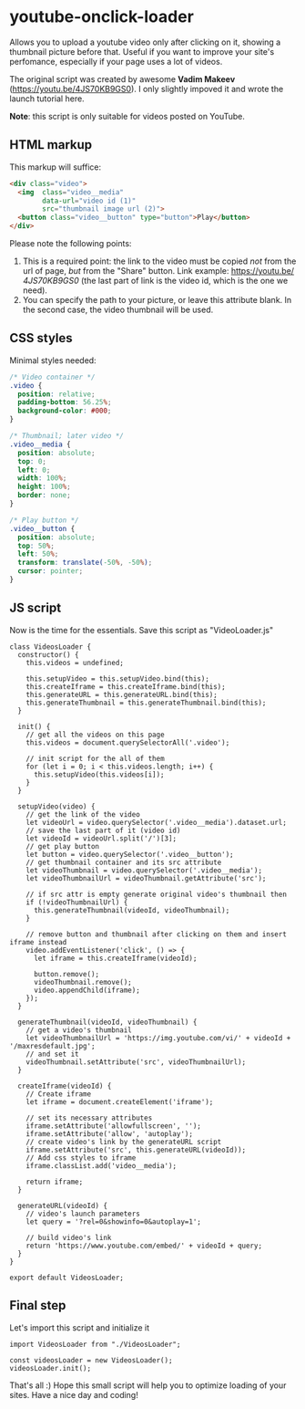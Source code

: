 # youtube-onclick-loader
Allows you to upload a youtube video only after clicking on it, showing a thumbnail picture before that. Useful if you want to improve your site's perfomance, especially if your page uses a lot of videos.

The original script was created by awesome **Vadim Makeev** (https://youtu.be/4JS70KB9GS0). I only slightly impoved it and wrote the launch tutorial here.

**Note**: this script is only suitable for videos posted on YouTube.

## HTML markup
This markup will suffice:
```HTML
<div class="video">
  <img  class="video__media" 
        data-url="video id (1)"
        src="thumbnail image url (2)">
  <button class="video__button" type="button">Play</button>
</div>
```
Please note the following points:
1. This is a required point: the link to the video must be copied *not* from the url of page, *but* from the "Share" button. Link example: https://youtu.be/ *4JS70KB9GS0* (the last part of link is the video id, which is the one we need).
2. You can specify the path to your picture, or leave this attribute blank. In the second case, the video thumbnail will be used.

## CSS styles
Minimal styles needed:
```CSS
/* Video container */
.video {
  position: relative;
  padding-bottom: 56.25%;
  background-color: #000;
}

/* Thumbnail; later video */
.video__media {
  position: absolute;
  top: 0;
  left: 0;
  width: 100%;
  height: 100%;
  border: none;
}

/* Play button */
.video__button {
  position: absolute;
  top: 50%;
  left: 50%;
  transform: translate(-50%, -50%);
  cursor: pointer;
}
```
## JS script
Now is the time for the essentials. Save this script as "VideoLoader.js"
```JS
class VideosLoader {
  constructor() {
    this.videos = undefined;

    this.setupVideo = this.setupVideo.bind(this);
    this.createIframe = this.createIframe.bind(this);
    this.generateURL = this.generateURL.bind(this);
    this.generateThumbnail = this.generateThumbnail.bind(this);
  }

  init() {
    // get all the videos on this page
    this.videos = document.querySelectorAll('.video');

    // init script for the all of them
    for (let i = 0; i < this.videos.length; i++) {
      this.setupVideo(this.videos[i]);
    }
  }

  setupVideo(video) {
    // get the link of the video
    let videoUrl = video.querySelector('.video__media').dataset.url;
    // save the last part of it (video id)
    let videoId = videoUrl.split('/')[3];
    // get play button
    let button = video.querySelector('.video__button');
    // get thumbnail container and its src attribute
    let videoThumbnail = video.querySelector('.video__media');
    let videoThumbnailUrl = videoThumbnail.getAttribute('src');

    // if src attr is empty generate original video's thumbnail then
    if (!videoThumbnailUrl) {
      this.generateThumbnail(videoId, videoThumbnail);
    }

    // remove button and thumbnail after clicking on them and insert iframe instead
    video.addEventListener('click', () => {
      let iframe = this.createIframe(videoId);

      button.remove();
      videoThumbnail.remove();
      video.appendChild(iframe);
    });
  }

  generateThumbnail(videoId, videoThumbnail) {
    // get a video's thumbnail
    let videoThumbnailUrl = 'https://img.youtube.com/vi/' + videoId + '/maxresdefault.jpg';
    // and set it
    videoThumbnail.setAttribute('src', videoThumbnailUrl);
  }

  createIframe(videoId) {
    // Create iframe
    let iframe = document.createElement('iframe');

    // set its necessary attributes
    iframe.setAttribute('allowfullscreen', '');
    iframe.setAttribute('allow', 'autoplay');
    // create video's link by the generateURL script
    iframe.setAttribute('src', this.generateURL(videoId));
    // Add css styles to iframe
    iframe.classList.add('video__media');

    return iframe;
  }

  generateURL(videoId) {
    // video's launch parameters
    let query = '?rel=0&showinfo=0&autoplay=1';

    // build video's link
    return 'https://www.youtube.com/embed/' + videoId + query;
  }
}

export default VideosLoader;
```

## Final step
Let's import this script and initialize it
```JS
import VideosLoader from "./VideosLoader";

const videosLoader = new VideosLoader();
videosLoader.init();
```

That's all :) Hope this small script will help you to optimize loading of your sites. Have a nice day and coding!
